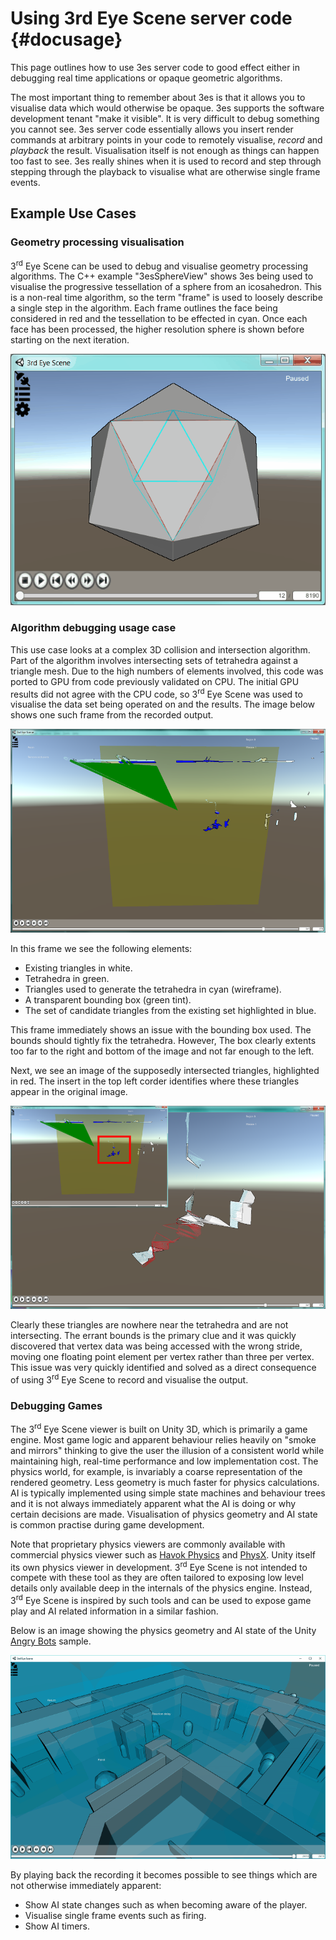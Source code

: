 # Using 3rd Eye Scene server code {#docusage}

This page outlines how to use 3es server code to good effect either in debugging real time applications or opaque geometric algorithms.

The most important thing to remember about 3es is that it allows you to visualise data which would otherwise be opaque. 3es supports the software development tenant "make it visible". It is very difficult to debug something you cannot see. 3es server code essentially allows you insert render commands at arbitrary points in your code to remotely visualise, *record* and *playback* the result. Visualisation itself is not enough as things can happen too fast to see. 3es really shines when it is used to record and step through stepping through the playback to visualise what are otherwise single frame events.

## Example Use Cases

### Geometry processing visualisation

3<sup>rd</sup> Eye Scene can be used to debug and visualise geometry processing algorithms. The C++ example "3esSphereView" shows 3es being used to visualise the progressive tessellation of a sphere from an icosahedron. This is a non-real time algorithm, so the term "frame" is used to loosely describe a single step in the algorithm. Each frame outlines the face being considered in red and the tessellation to be effected in cyan. Once each face has been processed, the higher resolution sphere is shown before starting on the next iteration.

![Sphere tessellation](images/usecase/sphere-anim.gif)

### Algorithm debugging usage case

This use case looks at a complex 3D collision and intersection algorithm. Part of the algorithm involves intersecting sets of tetrahedra against a triangle mesh. Due to the high numbers of elements involved, this code was ported to GPU from code previously validated on CPU. The initial GPU results did not agree with the CPU code, so 3<sup>rd</sup> Eye Scene was used to visualise the data set being operated on and the results. The image below shows one such frame from the recorded output.

![Frame 245](images/usecase/frame245-wrong-bounds.png)

In this frame we see the following elements:

- Existing triangles in white.
- Tetrahedra in green.
- Triangles used to generate the tetrahedra in cyan (wireframe).
- A transparent bounding box (green tint).
- The set of candidate triangles from the existing set highlighted in blue.

This frame immediately shows an issue with the bounding box used. The bounds should tightly fix the tetrahedra. However, The box clearly extents too far to the right and bottom of the image and not far enough to the left.

Next, we see an image of the supposedly intersected triangles, highlighted in red. The insert in the top left corder identifies where these triangles appear in the original image.

![Intersected triangles](images/usecase/frame247-wrong-triangles.png)

Clearly these triangles are nowhere near the tetrahedra and are not intersecting. The errant bounds is the primary clue and it was quickly discovered that vertex data was being accessed with the wrong stride, moving one floating point element per vertex rather than three per vertex. This issue was very quickly identified and solved as a direct consequence of using 3<sup>rd</sup> Eye Scene to record and visualise the output.

### Debugging Games

The 3<sup>rd</sup> Eye Scene viewer is built on Unity 3D, which is primarily a game engine. Most game logic and apparent behaviour relies heavily on "smoke and mirrors" thinking to give the user the illusion of a consistent world while maintaining high, real-time performance and low implementation cost. The physics world, for example, is invariably a coarse representation of the rendered geometry. Less geometry is much faster for physics calculations. AI is typically implemented using simple state machines and behaviour trees and it is not always immediately apparent what the AI is doing or why certain decisions are made. Visualisation of physics geometry and AI state is common practise during game development.

Note that proprietary physics viewers are commonly available with commercial physics viewer such as [Havok Physics](https://www.havok.com/physics/) and [PhysX](https://developer.nvidia.com/physx-sdk). Unity itself its own physics viewer in development. 3<sup>rd</sup> Eye Scene is not intended to compete with these tool as they are often tailored to exposing low level details only available deep in the internals of the physics engine. Instead, 3<sup>rd</sup> Eye Scene is inspired by such tools and can be used to expose game play and AI related information in a similar fashion.

Below is an image showing the physics geometry and AI state of the Unity [Angry Bots](https://www.assetstore.unity3d.com/en/#!/content/12175) sample.

![Angry Bots](images/usecase/bots.gif)

By playing back the recording it becomes possible to see things which are not otherwise immediately apparent:

- Show AI state changes such as when becoming aware of the player.
- Visualise single frame events such as firing.
- Show AI timers.
